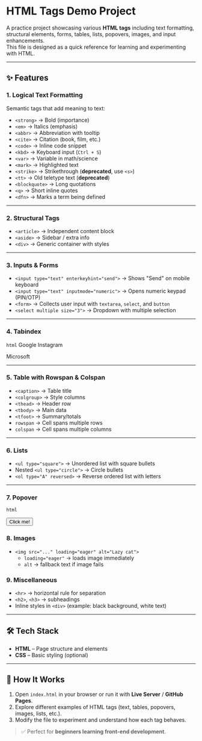 # HTML Tags Demo Project

A practice project showcasing various **HTML tags** including text formatting, structural elements, forms, tables, lists, popovers, images, and input enhancements.  
This file is designed as a quick reference for learning and experimenting with HTML.

---

## ✨ Features

### 1. Logical Text Formatting
Semantic tags that add meaning to text:
- `<strong>` → Bold (importance)  
- `<em>` → Italics (emphasis)  
- `<abbr>` → Abbreviation with tooltip  
- `<cite>` → Citation (book, film, etc.)  
- `<code>` → Inline code snippet  
- `<kbd>` → Keyboard input (`Ctrl + S`)  
- `<var>` → Variable in math/science  
- `<mark>` → Highlighted text  
- `<strike>` → Strikethrough (**deprecated**, use `<s>`)  
- `<tt>` → Old teletype text (**deprecated**)  
- `<blockquote>` → Long quotations  
- `<q>` → Short inline quotes  
- `<dfn>` → Marks a term being defined  

---

### 2. Structural Tags
- `<article>` → Independent content block  
- `<aside>` → Sidebar / extra info  
- `<div>` → Generic container with styles  

---

### 3. Inputs & Forms
- `<input type="text" enterkeyhint="send">` → Shows "Send" on mobile keyboard  
- `<input type="text" inputmode="numeric">` → Opens numeric keypad (PIN/OTP)  
- `<form>` → Collects user input with `textarea`, `select`, and `button`  
- `<select multiple size="3">` → Dropdown with multiple selection  

---

### 4. Tabindex
```html```
<a tabindex="1">Google</a>
<a tabindex="3">Instagram</a>
<div tabindex="2">Microsoft</div>

---

### 5. Table with Rowspan & Colspan
- `<caption>` → Table title  
- `<colgroup>` → Style columns  
- `<thead>` → Header row  
- `<tbody>` → Main data  
- `<tfoot>` → Summary/totals  
- `rowspan` → Cell spans multiple rows  
- `colspan` → Cell spans multiple columns  

---

### 6. Lists
- `<ul type="square">` → Unordered list with square bullets  
- Nested `<ul type="circle">` → Circle bullets  
- `<ol type="A" reversed>` → Reverse ordered list with letters  

---

### 7. Popover
```html```
<div popover id="mydiv"> ... </div>
<button popovertarget="mydiv">Click me!</button>


### 8. Images
- `<img src="..." loading="eager" alt="Lazy cat">`  
  - `loading="eager"` → loads image immediately  
  - `alt` → fallback text if image fails  

### 9. Miscellaneous

  - `<hr>` → horizontal rule for separation  
  - `<h2>`, `<h3>` → subheadings  
  - Inline styles in `<div>` (example: black background, white text)  

---

## 🛠️ Tech Stack
- **HTML** – Page structure and elements  
- **CSS** – Basic styling (optional)  

---

## 🚀 How It Works
1. Open `index.html` in your browser or run it with **Live Server** / **GitHub Pages**.  
2. Explore different examples of HTML tags (text, tables, popovers, images, lists, etc.).  
3. Modify the file to experiment and understand how each tag behaves.  

> ✅ Perfect for **beginners learning front-end development**.
